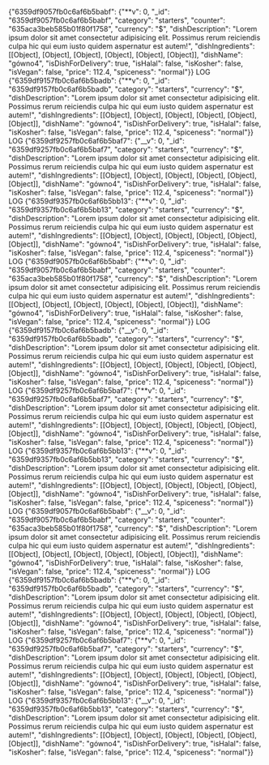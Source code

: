 {"6359df9057fb0c6af6b5babf": {"**v": 0, "\_id": "6359df9057fb0c6af6b5babf", "category": "starters", "counter": "635aca3beb585b01f80f1758", "currency": "$", "dishDescription": "Lorem ipsum dolor sit amet consectetur adipisicing elit. Possimus rerum reiciendis culpa hic qui eum iusto quidem aspernatur est autem!", "dishIngredients": [[Object], [Object], [Object], [Object], [Object], [Object]], "dishName": "gówno4", "isDishForDelivery": true, "isHalal": false, "isKosher": false, "isVegan": false, "price": 112.4, "spiceness": "normal"}}
LOG {"6359df9157fb0c6af6b5badb": {"**v": 0, "\_id": "6359df9157fb0c6af6b5badb", "category": "starters", "currency": "$", "dishDescription": "Lorem ipsum dolor sit amet consectetur adipisicing elit. Possimus rerum reiciendis culpa hic qui eum iusto quidem aspernatur est autem!", "dishIngredients": [[Object], [Object], [Object], [Object], [Object], [Object]], "dishName": "gówno4", "isDishForDelivery": true, "isHalal": false, "isKosher": false, "isVegan": false, "price": 112.4, "spiceness": "normal"}}
 LOG  {"6359df9257fb0c6af6b5baf7": {"__v": 0, "_id": "6359df9257fb0c6af6b5baf7", "category": "starters", "currency": "$", "dishDescription": "Lorem ipsum dolor sit amet consectetur adipisicing elit. Possimus rerum reiciendis culpa hic qui eum iusto quidem aspernatur est autem!", "dishIngredients": [[Object], [Object], [Object], [Object], [Object], [Object]], "dishName": "gówno4", "isDishForDelivery": true, "isHalal": false, "isKosher": false, "isVegan": false, "price": 112.4, "spiceness": "normal"}}
LOG {"6359df9357fb0c6af6b5bb13": {"**v": 0, "\_id": "6359df9357fb0c6af6b5bb13", "category": "starters", "currency": "$", "dishDescription": "Lorem ipsum dolor sit amet consectetur adipisicing elit. Possimus rerum reiciendis culpa hic qui eum iusto quidem aspernatur est autem!", "dishIngredients": [[Object], [Object], [Object], [Object], [Object], [Object]], "dishName": "gówno4", "isDishForDelivery": true, "isHalal": false, "isKosher": false, "isVegan": false, "price": 112.4, "spiceness": "normal"}}
LOG {"6359df9057fb0c6af6b5babf": {"**v": 0, "\_id": "6359df9057fb0c6af6b5babf", "category": "starters", "counter": "635aca3beb585b01f80f1758", "currency": "$", "dishDescription": "Lorem ipsum dolor sit amet consectetur adipisicing elit. Possimus rerum reiciendis culpa hic qui eum iusto quidem aspernatur est autem!", "dishIngredients": [[Object], [Object], [Object], [Object], [Object], [Object]], "dishName": "gówno4", "isDishForDelivery": true, "isHalal": false, "isKosher": false, "isVegan": false, "price": 112.4, "spiceness": "normal"}}
 LOG  {"6359df9157fb0c6af6b5badb": {"__v": 0, "_id": "6359df9157fb0c6af6b5badb", "category": "starters", "currency": "$", "dishDescription": "Lorem ipsum dolor sit amet consectetur adipisicing elit. Possimus rerum reiciendis culpa hic qui eum iusto quidem aspernatur est autem!", "dishIngredients": [[Object], [Object], [Object], [Object], [Object], [Object]], "dishName": "gówno4", "isDishForDelivery": true, "isHalal": false, "isKosher": false, "isVegan": false, "price": 112.4, "spiceness": "normal"}}
LOG {"6359df9257fb0c6af6b5baf7": {"**v": 0, "\_id": "6359df9257fb0c6af6b5baf7", "category": "starters", "currency": "$", "dishDescription": "Lorem ipsum dolor sit amet consectetur adipisicing elit. Possimus rerum reiciendis culpa hic qui eum iusto quidem aspernatur est autem!", "dishIngredients": [[Object], [Object], [Object], [Object], [Object], [Object]], "dishName": "gówno4", "isDishForDelivery": true, "isHalal": false, "isKosher": false, "isVegan": false, "price": 112.4, "spiceness": "normal"}}
LOG {"6359df9357fb0c6af6b5bb13": {"**v": 0, "\_id": "6359df9357fb0c6af6b5bb13", "category": "starters", "currency": "$", "dishDescription": "Lorem ipsum dolor sit amet consectetur adipisicing elit. Possimus rerum reiciendis culpa hic qui eum iusto quidem aspernatur est autem!", "dishIngredients": [[Object], [Object], [Object], [Object], [Object], [Object]], "dishName": "gówno4", "isDishForDelivery": true, "isHalal": false, "isKosher": false, "isVegan": false, "price": 112.4, "spiceness": "normal"}}
 LOG  {"6359df9057fb0c6af6b5babf": {"__v": 0, "_id": "6359df9057fb0c6af6b5babf", "category": "starters", "counter": "635aca3beb585b01f80f1758", "currency": "$", "dishDescription": "Lorem ipsum dolor sit amet consectetur adipisicing elit. Possimus rerum reiciendis culpa hic qui eum iusto quidem aspernatur est autem!", "dishIngredients": [[Object], [Object], [Object], [Object], [Object], [Object]], "dishName": "gówno4", "isDishForDelivery": true, "isHalal": false, "isKosher": false, "isVegan": false, "price": 112.4, "spiceness": "normal"}}
LOG {"6359df9157fb0c6af6b5badb": {"**v": 0, "\_id": "6359df9157fb0c6af6b5badb", "category": "starters", "currency": "$", "dishDescription": "Lorem ipsum dolor sit amet consectetur adipisicing elit. Possimus rerum reiciendis culpa hic qui eum iusto quidem aspernatur est autem!", "dishIngredients": [[Object], [Object], [Object], [Object], [Object], [Object]], "dishName": "gówno4", "isDishForDelivery": true, "isHalal": false, "isKosher": false, "isVegan": false, "price": 112.4, "spiceness": "normal"}}
LOG {"6359df9257fb0c6af6b5baf7": {"**v": 0, "\_id": "6359df9257fb0c6af6b5baf7", "category": "starters", "currency": "$", "dishDescription": "Lorem ipsum dolor sit amet consectetur adipisicing elit. Possimus rerum reiciendis culpa hic qui eum iusto quidem aspernatur est autem!", "dishIngredients": [[Object], [Object], [Object], [Object], [Object], [Object]], "dishName": "gówno4", "isDishForDelivery": true, "isHalal": false, "isKosher": false, "isVegan": false, "price": 112.4, "spiceness": "normal"}}
 LOG  {"6359df9357fb0c6af6b5bb13": {"__v": 0, "_id": "6359df9357fb0c6af6b5bb13", "category": "starters", "currency": "$", "dishDescription": "Lorem ipsum dolor sit amet consectetur adipisicing elit. Possimus rerum reiciendis culpa hic qui eum iusto quidem aspernatur est autem!", "dishIngredients": [[Object], [Object], [Object], [Object], [Object], [Object]], "dishName": "gówno4", "isDishForDelivery": true, "isHalal": false, "isKosher": false, "isVegan": false, "price": 112.4, "spiceness": "normal"}}
